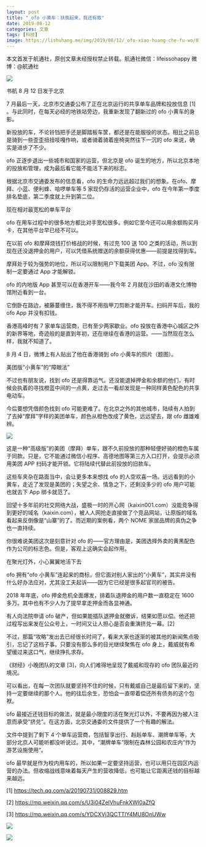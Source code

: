 ```yaml
---
layout: post
title: "_ofo 小黄车：扶我起来，我还有救"
date: 2019-08-12
categories: 文章
tags: [科技]
image: https://lishuhang.me/img/2019/08/12/_ofo-xiao-huang-che-fu-wo/01.jpg
---
```


本文首发于航通社，原创文章未经授权禁止转载。航通社微信：lifeissohappy 微博：@航通社

![](https://lishuhang.me/img/2019/08/12/_ofo-xiao-huang-che-fu-wo/01.jpg)

书航 8 月 12 日发于北京

7 月最后一天，北京市交通委公布了正在北京运行的共享单车品牌和投放信息 [1] 。与此同时，在每天必经的地铁站旁边，我重新发现了翻新过的 ofo 小黄车的身影。

新投放的车，不论铃铛把手还是脚踏板车筐，都还是在能服役的状态。相比之前总是骑到一些歪歪扭扭吱嘎作响，或者骑着骑着座椅突然往下一沉的 ofo 来说，确实是进步了不少。

ofo 正逐步退出一些城市和国家的运营，但北京是 ofo 诞生的地方，所以北京本地的投放和管理，成为最后看它能不能活下来的标志。

根据北京市交通委发布的信息看，ofo 的生命力远远超过我们的想象。在ofo、摩拜、小蓝、便利蜂、哈啰单车等 5 家现仍存活的运营企业中，ofo 在今年第一季度排名垫底，第二季度就上升到第二位。

现在相对最宽松的单车平台

ofo 在用车过程中的很多地方都比对手宽松很多。例如它至今还可以用余额购买月卡，在其他平台早已经不可以。

在以前 ofo 和摩拜烧钱打价格战的时候，有过充 100 送 100 之类的活动，所以到现在还没退押金的用户，可以凭借系统赠送的余额获得优惠——前提是找得到车。

摩拜处于较为强势的地位，所以可以限制用户下载美团 App。不过，ofo 没有限制一定要通过 App 才能解锁。

ofo 的内地版 App 甚至可以在香港开车——我今年 2 月就在沙田的香港文化博物馆附近看到一台。

它倒卧在路边，被藤蔓缠住，我不得不用指甲刀剪断才能开车。扫码开车后，我的 ofo App 并没有扣钱。

香港高峰时有 7 家单车运营商，已有至少两家歇业。ofo 投放在香港中心城区之外的新界等地，奇迹般的是直到年初，还在继续在香港的运营。——当然现在怎么样，我就不知道了。

8 月 4 日，微博上有人贴出了他在香港骑到 ofo 小黄车的照片（题图）。

美团版“小黄车”的“障眼法”

不过也有朋友说，找到 ofo 还是得靠运气。还没能退掉押金和余额的他们，有时候会执着的寻找橙蓝中间的一点黄，走过去一看却发现是一种同样黄色配色的共享电动车。

今后要想凭借颜色找到 ofo 可能更难了。在北京之外的其他城市，陆续有人拍到了去掉“摩拜”字样的美团单车，颜色从橙色改成了黄色，远远望去，跟 ofo 雌雄难辨。

![](https://lishuhang.me/img/2019/08/12/_ofo-xiao-huang-che-fu-wo/02.jpg)

这是一种“高级版”的美团（摩拜）单车，跟不久前投放的那种轻便好骑的橙色车属于同款。只是，它不能通过微信小程序、高德地图等第三方入口打开，会提示必须用美团 APP 扫码才能开锁。它将陆续代替此前投放的旧款车。

这些车夹杂在路面当中，会让更多本来想找 ofo 的人空欢喜一场。远远看到的小黄车，走近了发现是美团的；失望之余、情急之下，还剩没多少的 ofo 用户可能也就去下 App 绑卡就范了。

回望十多年前的社交网络大战，盛极一时的开心网（kaixin001.com）没能竞争得到更好的域名（kaixin.com），被人人网抢走直接做了个竞品网站，让原版的域名看起来反倒像是“山寨”的了。而近期的案例看，两个 NOME 家居品牌的真伪之争也一直持续。

你很难说美团这次是刻意针对 ofo 的——官方理由是，美团选择外卖的黄黑配色作为公司的标志色。但是，客观上这确实会起作用。

在聚光灯外，小心翼翼地活下去

ofo 拥有“ofo 小黄车”连起来的商标，但它面对别人家出的“小黄车”，其实并没有什么好办法应对，尤其没工夫起诉——因为它已经是很多起官司的被告。

2018 年年底，ofo 押金危机全面爆发，排着队退押金的用户数一直稳定在 1600 多万。其中也有不少人为了提早拿走押金而各显神通。

有人向法院申请 ofo 破产，但如果能插队退押金就撤诉，结果如愿以偿。他还把过程写出来发在公众号上，一时间又让人担心是否会重演挤兑一幕。[2]

不过，那篇“攻略”发出去已经很长时间了，看来大家也逐渐的被其他的新闻焦点吸引，忘记了这档子事。只要没有那么多的目光继续聚焦在 ofo 身上，戴威就有希望缓过来这口气，继续挣扎求存。

《财经》小晚团队的文章 [3]，向人们难得地呈现了戴威和现存的 ofo 团队最近的境况。

可以看出，在每一次团队就要坚持不住的时候，只有戴威自己是最后留下来的，坚持一定要继续的那个人。他的往后余生，恐怕会一直带着偿还所有债务的这个包袱。

ofo 最接近还钱目标的做法，就是最小限度的活在聚光灯以外，不要再因为被人注意而承受“挤兑”。在这方面，北京交通委的文件提供了一个有趣的解法。

文件中提到了剩下 4 个单车运营商，包括智享出行、赳赳单车、潮牌单车等，大部分北京人可能听都没听说过。其中，“潮牌单车”限制在森林公园和农庄内“作为游艺设施使用“。

ofo 最早就是作为校内用车的，所以如果一定要坚持运营，也可以用只在园区内运营的办法。但收缩战线意味着每天产生的营收降低，也可能让它距离还钱的目标越来越远。

[1] https://tech.qq.com/a/20190731/008829.htm

[2] https://mp.weixin.qq.com/s/U3i04ZelVhuFnkXWI0aZfQ

[3] https://mp.weixin.qq.com/s/YDCXVj3QCTTlY4MU8OnUWw

![](https://lishuhang.me/img/2019/08/12/_ofo-xiao-huang-che-fu-wo/03.png)

![](https://lishuhang.me/img/2019/08/12/_ofo-xiao-huang-che-fu-wo/04.png)